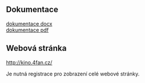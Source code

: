 
## Dokumentace
[dokumentace docx](dokumentace_Achillesova.docx) <br>
[dokumentace pdf](dokumentace_Achillesova.pdf) <br>

## Webová stránka
http://kino.4fan.cz/ <br>

Je nutná registrace pro zobrazení celé webové stránky.
